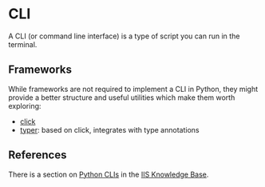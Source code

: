 # CLI

A CLI (or command line interface) is a type of script you can run in the terminal.

## Frameworks

While frameworks are not required to implement a CLI in Python, they might provide a better structure and useful utilities which make them worth exploring:

- [click]
- [typer]: based on click, integrates with type annotations

## References

There is a section on [Python CLIs](https://intern.iis.fhg.de/x/IeVsBg) in the [IIS Knowledge Base][].

[iis knowledge base]: https://s.fhg.de/iis-kb
[click]: https://click.palletsprojects.com/
[typer]: https://typer.tiangolo.com/
